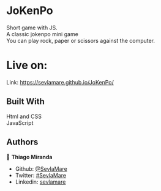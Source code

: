 # JoKenPo
Short game with JS.<br>
A classic jokenpo mini game<br>
You can play rock, paper or scissors against the computer.

# Live on:
Link: https://sevlamare.github.io/JoKenPo/

## Built With
Html and CSS<br>
JavaScript<br>

## Authors

👤 **Thiago Miranda**

- Github: [@SevlaMare](https://github.com/SevlaMare)
- Twitter: [#SevlaMare](https://twitter.com/SevlaMare)
- Linkedin: [sevlamare](https://www.linkedin.com/in/sevlamare)
